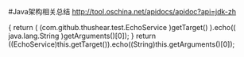 #Java架构相关总结
http://tool.oschina.net/apidocs/apidoc?api=jdk-zh


{
	return ( (com.github.thushear.test.EchoService )getTarget() ).echo(( java.lang.String )getArguments()[0]);
}
 return ((EchoService)this.getTarget()).echo((String)this.getArguments()[0]);
 
 
 
